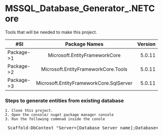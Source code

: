 # MSSQL_Database_Generator_.NETCore

Tools that will be needed to make this project.

| #Sl       | Package Names           | Version  |
| ------------- |:-------------:| -----:|
| Package->1      | Microsoft.EntityFrameworkCore | 5.0.11 |
| Package->2      | Microsoft.EntityFrameworkCore.Tools      |   5.0.11 |
| Package->3 | Microsoft.EntityFrameworkCore.SqlServer      |    5.0.11 |

### Steps to generate entities from existing database

```
1. Clone this project.
2. Open the console/ nuget package manager console
3. Run the following commnad inside the conole

```
<pre> Scaffold-DbContext "Server=[Database_Server_name];Database=[Database_Name];Trusted_Connection=True;" Microsoft.EntityFrameworkCore.SqlServer -OutputDir Entities </pre>

